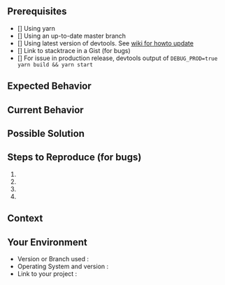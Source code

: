 <!--- Provide a general summary of the issue in the Title above -->

## Prerequisites
- [] Using yarn
- [] Using an up-to-date master branch
- [] Using latest version of devtools. See [wiki for howto update](https://github.com/chentsulin/electron-react-boilerplate/wiki/DevTools)
- [] Link to stacktrace in a Gist (for bugs)
- [] For issue in production release, devtools output of `DEBUG_PROD=true yarn build && yarn start`

## Expected Behavior
<!--- If you're describing a bug, tell us what should happen -->
<!--- If you're suggesting a change/improvement, tell us how it should work -->

## Current Behavior
<!--- If describing a bug, tell us what happens instead of the expected behavior -->
<!--- If suggesting a change/improvement, explain the difference from current behavior -->

## Possible Solution
<!--- Not obligatory, but suggest a fix/reason for the bug, -->
<!--- or ideas how to implement the addition or change -->

## Steps to Reproduce (for bugs)
<!--- Provide a link to a live example, or an unambiguous set of steps to -->
<!--- reproduce this bug. Include code to reproduce, if relevant -->
1.
2.
3.
4.

## Context
<!--- How has this issue affected you? What are you trying to accomplish? -->
<!--- Did you make any changes to the boilerplate after cloning it? -->
<!--- Providing context helps us come up with a solution that is most useful in the real world -->

## Your Environment
<!--- Include as many relevant details about the environment you experienced the bug in -->
* Version or Branch used :
* Operating System and version :
* Link to your project :
